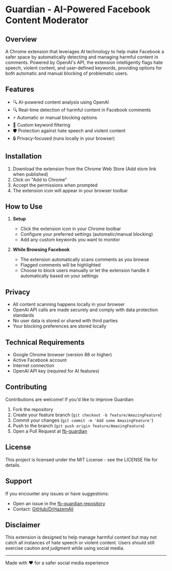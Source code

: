 # Guardian - AI-Powered Facebook Content Moderator

## Overview
A Chrome extension that leverages AI technology to help make Facebook a safer space by automatically detecting and managing harmful content in comments. Powered by OpenAI's API, the extension intelligently flags hate speech, violent content, and user-defined keywords, providing options for both automatic and manual blocking of problematic users.

## Features
- 🔍 AI-powered content analysis using OpenAI
- 🔍 Real-time detection of harmful content in Facebook comments
- ⚡ Automatic or manual blocking options
- 🎯 Custom keyword filtering
- 🛡️ Protection against hate speech and violent content
- 🔒 Privacy-focused (runs locally in your browser)

## Installation
1. Download the extension from the Chrome Web Store (Add store link when published)
2. Click on "Add to Chrome"
3. Accept the permissions when prompted
4. The extension icon will appear in your browser toolbar

## How to Use
1. **Setup**
   - Click the extension icon in your Chrome toolbar
   - Configure your preferred settings (automatic/manual blocking)
   - Add any custom keywords you want to monitor

2. **While Browsing Facebook**
   - The extension automatically scans comments as you browse
   - Flagged comments will be highlighted
   - Choose to block users manually or let the extension handle it automatically based on your settings

## Privacy
- All content scanning happens locally in your browser
- OpenAI API calls are made securely and comply with data protection standards
- No user data is stored or shared with third parties
- Your blocking preferences are stored locally

## Technical Requirements
- Google Chrome browser (version 88 or higher)
- Active Facebook account
- Internet connection
- OpenAI API key (required for AI features)

## Contributing
Contributions are welcome! If you'd like to improve Guardian:
1. Fork the repository
2. Create your feature branch (`git checkout -b feature/AmazingFeature`)
3. Commit your changes (`git commit -m 'Add some AmazingFeature'`)
4. Push to the branch (`git push origin feature/AmazingFeature`)
5. Open a Pull Request at [fb-guardian](https://github.com/DrHazemAli/fb-guardian)

## License
This project is licensed under the MIT License - see the LICENSE file for details.

## Support
If you encounter any issues or have suggestions:
- Open an issue in the [fb-guardian repository](https://github.com/DrHazemAli/fb-guardian)
- Contact: [GitHub/DrHazemAli](https://github.com/DrHazemAli)

## Disclaimer
This extension is designed to help manage harmful content but may not catch all instances of hate speech or violent content. Users should still exercise caution and judgment while using social media.

---
Made with ❤️ for a safer social media experience 